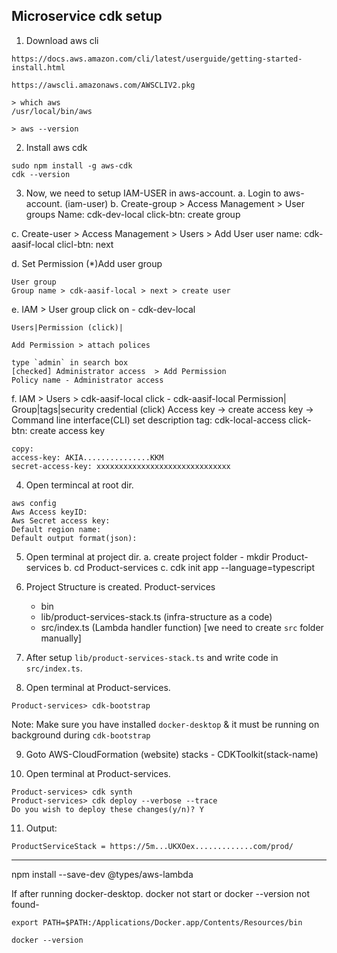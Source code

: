 ## Microservice cdk setup

1. Download aws cli
```
https://docs.aws.amazon.com/cli/latest/userguide/getting-started-install.html

https://awscli.amazonaws.com/AWSCLIV2.pkg

> which aws
/usr/local/bin/aws

> aws --version
```

2. Install aws cdk
```
sudo npm install -g aws-cdk
cdk --version
```

3. Now, we need to setup IAM-USER in aws-account.
  a. Login to aws-account. (iam-user)
  b. Create-group > Access Management > User groups
    Name: cdk-dev-local
    click-btn: create group

  c. Create-user > Access Management > Users > Add User
    user name: cdk-aasif-local
    clicl-btn: next

  d. Set Permission
    (*)Add user group

    User group 
    Group name > cdk-aasif-local > next > create user

  e. IAM > User group
    click on - cdk-dev-local

    Users|Permission (click)|  

    Add Permission > attach polices

    type `admin` in search box 
    [checked] Administrator access  > Add Permission
    Policy name - Administrator access

  f. IAM > Users > cdk-aasif-local
    click - cdk-aasif-local
    Permission| Group|tags|security credential (click)
    Access key -> create access key -> Command line interface(CLI)
    set description tag: cdk-local-access 
    click-btn: create access key

    copy:
    access-key: AKIA...............KKM
    secret-access-key: xxxxxxxxxxxxxxxxxxxxxxxxxxxxxx

4. Open termincal at root dir.
```
aws config
Aws Access keyID:
Aws Secret access key:
Default region name:
Default output format(json):
```

5. Open terminal at project dir.
  a. create project folder - mkdir Product-services
  b. cd Product-services
  c. cdk init app --language=typescript

6. Project Structure is created.
  Product-services 
    - bin
    - lib/product-services-stack.ts (infra-structure as a code) 
    - src/index.ts (Lambda handler function) [we need to create `src` folder manually]

7. After setup `lib/product-services-stack.ts` and write code in `src/index.ts`.

8. Open terminal at Product-services.
```
Product-services> cdk-bootstrap
```
Note: Make sure you have installed `docker-desktop` & it must be running on background during `cdk-bootstrap`

9. Goto AWS-CloudFormation (website)
stacks  - CDKToolkit(stack-name)

10. Open terminal at Product-services.
```
Product-services> cdk synth
Product-services> cdk deploy --verbose --trace
Do you wish to deploy these changes(y/n)? Y
```

11. Output:
```
ProductServiceStack = https://5m...UKXOex.............com/prod/
```

----------------------------------------------------------------------------------

npm install --save-dev @types/aws-lambda

If after running docker-desktop. docker not start or docker --version not found-
```
export PATH=$PATH:/Applications/Docker.app/Contents/Resources/bin

docker --version
```